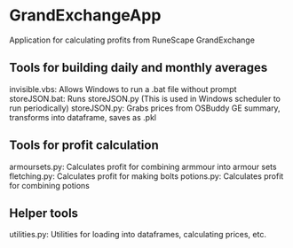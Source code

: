 # GrandExchangeApp
Application for calculating profits from RuneScape GrandExchange

## Tools for building daily and monthly averages
invisible.vbs:		Allows Windows to run a .bat file without prompt
storeJSON.bat:		Runs storeJSON.py (This is used in Windows scheduler to run periodically)
storeJSON.py:		Grabs prices from OSBuddy GE summary, transforms into dataframe, saves as .pkl

## Tools for profit calculation
armoursets.py:		Calculates profit for combining armmour into armour sets
fletching.py:		Calculates profit for making bolts
potions.py:		Calculates profit for combining potions

## Helper tools
utilities.py:		Utilities for loading into dataframes, calculating prices, etc.